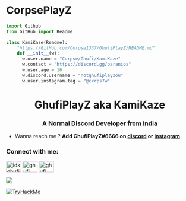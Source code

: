 # CorpsePlayZ
```py
import Github
from GitHub import Readme

class KamiKaze(Readme):
    "https://GitHub.com/Corpse1337/GhufiPlayZ/README.md"
    def __init__(w):
      w.user.name = "Corpse/Ghufi/KamiKaze"
      w.contact = "https://discord.gg/paranioa"
      w.user.age = 16
      w.discord.username = "notghufiplayzou"
      w.user.instagram.tag = "@cxrps7w"
```


<h1 align="center">GhufiPlayZ aka KamiKaze</h1>
<h3 align="center">A Normal Discord Developer from India</h3>

- Wanna reach me ? **Add GhufiPlayZ#6666 on [discord](https://discord.com/users/960004669109846046) or [instagram](https://www.instagram.com/cxrps7w/)**


<h3 align="left">Connect with me:</h3>
<p align="left">
<a href="https://instagram.com/cxrps7w" target="blank"><img align="center" src="https://raw.githubusercontent.com/rahuldkjain/github-profile-readme-generator/master/src/images/icons/Social/instagram.svg" alt="idkghufiplayz" height="30" width="40" /></a>
<a href="https://www.youtube.com/channel/UCPj8NVTe59ro5S0UJKx23ew" target="blank"><img align="center" src="https://raw.githubusercontent.com/rahuldkjain/github-profile-readme-generator/master/src/images/icons/Social/youtube.svg" alt="ghufi" height="30" width="40" /></a>
<a href="https://discord.gg/socials" target="blank"><img align="center" src="https://raw.githubusercontent.com/rahuldkjain/github-profile-readme-generator/master/src/images/icons/Social/discord.svg" alt="ghufi" height="30" width="40" /></a>
</p>

<a href="https://discord.gg/paranioa" target="_blank"> <img src="https://discord.c99.nl/widget/theme-4/960004669109846046.png"/></a>


<a href="https://tryhackme/p/GhufiPlayZ" target="_blank"> <img src="https://tryhackme-badges.s3.amazonaws.com/GhufiPlayZ.png" alt="TryHackMe">

